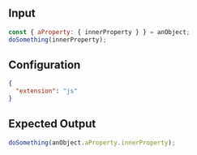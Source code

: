 
## Input
```javascript input
const { aProperty: { innerProperty } } = anObject;
doSomething(innerProperty);
```

## Configuration
```json configuration
{
  "extension": "js"
}
```

## Expected Output
```javascript expected output
doSomething(anObject.aProperty.innerProperty);
```

